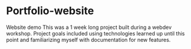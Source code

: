 # Portfolio-website
Website demo
This was a 1 week long project built during a webdev workshop. Project goals included using technologies learned up until this point and familiarizing myself with documentation for new features.
